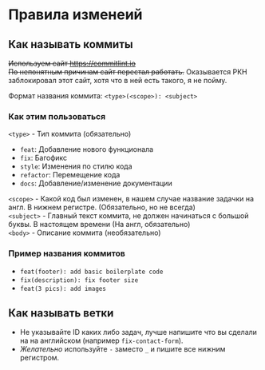 # Правила изменеий
## Как называть коммиты
~~Используем сайт https://commitlint.io~~  
~~По непонятным причинам сайт перестал работать.~~
Оказывается РКН заблокировал этот сайт, хотя что в ней есть такого, я не пойму.

Формат названия коммита: `<type>(<scope>): <subject>`

### Как этим пользоваться
`<type>` - Тип коммита (обязательно)
  - `feat`: Добавление нового функционала
  - `fix`: Багофикс
  - `style`: Изменения по стилю кода
  - `refactor`: Перемещение кода
  - `docs`: Добавление/изменение документации

`<scope>` - Какой код был изменен, в нашем случае название задачки на англ. В нижнем регистре. (Обязательно, но не всегда)  
`<subject>` - Главный текст коммита, не должен начинаться с большой буквы. В настоящем времени (На англ, обязательно)  
`<body>` - Описание коммита (необязательно)  
### Пример названия коммитов
  - `feat(footer): add basic boilerplate code`
  - `fix(description): fix footer size`
  - `feat(3 pics): add images`
## Как называть ветки
  - Не указывайте ID каких либо задач, лучше напишите что вы сделали на на английском (например `fix-contact-form`).
  - *Желательно* используйте `-` заместо `_` и пишите все нижним регистром.
